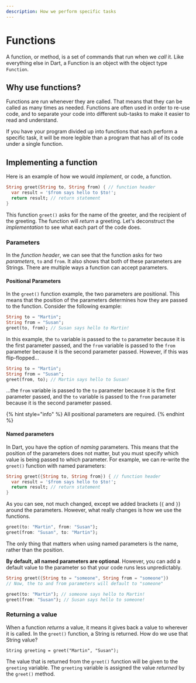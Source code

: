 ```yaml
---
description: How we perform specific tasks
---
```


# Functions

A function, or method, is a set of commands that run when we _call_ it. Like everything else in Dart, a Function is an object with the object type `Function`.

## Why use functions?

Functions are run whenever they are called. That means that they can be called as many times as needed. Functions are often used in order to re-use code, and to separate your code into different sub-tasks to make it easier to read and understand.

If you have your program divided up into functions that each perform a specific task, it will be more legible than a program that has all of its code under a single function.

## Implementing a function

Here is an example of how we would _implement_, or code, a function.

```dart
String greet(String to, String from) { // function header
  var result = '$from says hello to $to!';
  return result; // return statement
}
```

This function `greet()` asks for the name of the greeter, and the recipient of the greeting. The function will _return_ a greeting. Let's deconstruct the _implementation_ to see what each part of the code does.

### Parameters

In the _function header_, we can see that the function asks for two _parameters_, `to` and `from`. It also shows that both of these parameters are Strings. There are multiple ways a function can accept parameters.

#### Positional Parameters

In the `greet()` function example, the two parameters are positional. This means that the position of the parameters determines how they are passed to the function. Consider the following example:

```dart
String to = "Martin";
String from = "Susan";
greet(to, from); // Susan says hello to Martin!
```

In this example, the `to` variable is passed to the `to` parameter because it is the first parameter passed, and the `from` variable is passed to the `from` parameter because it is the second parameter passed. However, if this was flip-flopped...

```dart
String to = "Martin";
String from = "Susan";
greet(from, to); // Martin says hello to Susan!
```

...the `from` variable is passed to the `to` parameter because it is the first parameter passed, and the `to` variable is passed to the `from` parameter because it is the second parameter passed.

{% hint style="info" %}
All positional parameters are required.
{% endhint %}

#### Named parameters

In Dart, you have the option of _naming_ parameters. This means that the position of the parameters does not matter, but you must specify which value is being passed to which parameter. For example, we can re-write the `greet()` function with named parameters:

```dart
String greet({String to, String from}) { // function header
  var result = '$from says hello to $to!';
  return result; // return statement
}
```

As you can see, not much changed, except we added brackets \(`{` and `}`\) around the parameters. However, what really changes is how we use the functions.

```dart
greet(to: "Martin", from: "Susan");
greet(from: "Susan", to: "Martin");
```

The only thing that matters when using named parameters is the name, rather than the position.

**By default, all named parameters are optional**. However, you can add a default value to the parameter so that your code runs less unpredictably.

```dart
String greet({String to = "someone", String from = "someone"})
// Now, the to and from parameters will default to "someone"

greet(to: "Martin"); // someone says hello to Martin!
greet(from: "Susan"); // Susan says hello to someone!
```

### Returning a value

When a function _returns_ a value, it means it gives back a value to wherever it is called. In the `greet()` function, a String is returned. How do we use that String value?

```text
String greeting = greet("Martin", "Susan");
```

The value that is returned from the `greet()` function will be given to the `greeting` variable. The `greeting` variable is assigned the value _returned_ by the `greet()` method.


